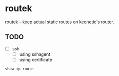 # routek

routek – keep actual static routes on keenetic's router.

## TODO

- [ ] ssh
  - [ ] using sshagent
  - [ ] using certificate

```bash
show ip route


```